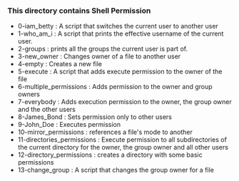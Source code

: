 ### This directory contains Shell Permission
* 0-iam_betty
:  A script that switches the current user to another user
* 1-who_am_i
:  A script that prints the effective username of the current user.
* 2-groups
:  prints all the groups the current user is part of.
* 3-new_owner
: Changes owner of a file to another user
* 4-empty
: Creates a new file
* 5-execute
: A script that adds execute permission to the owner of the file
* 6-multiple_permissions
: Adds permission to the owner and group owners
* 7-everybody
: Adds execution permission to the owner, the group owner and the other users
* 8-James_Bond
: Sets permission only to other users
* 9-John_Doe
: Executes permission
* 10-mirror_permissions
: references a file's mode to another
* 11-directories_permissions
: Execute permission to all subdirectories of the current directory for the owner, the group owner and all other users
* 12-directory_permissions
: creates a directory with some basic permissions
* 13-change_group
: A script that changes the group owner for a file 

